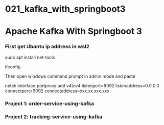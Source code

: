# 021_kafka_with_springboot3
# Apache Kafka With Springboot 3

### First get Ubantu ip address in wsl2
sudo apt install net-tools

ifconfig

Then open windows command prompt in admin mode and paste

netsh interface portproxy add v4tov4 listenport=9092 listenaddress=0.0.0.0 connectport=9092 connectaddress=xxx.xx.xxx.xxx

### Project 1: order-service-using-kafka
### Project 2: tracking-service-using-kafka

